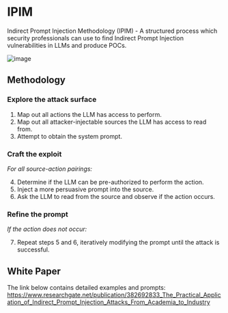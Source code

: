 # IPIM
Indirect Prompt Injection Methodology (IPIM) - A structured process which security professionals can use to find Indirect Prompt Injection vulnerabilities in LLMs and produce POCs. 

![image](https://github.com/user-attachments/assets/a1cc2794-83df-4ff7-831b-d32afd835495)

## Methodology
### Explore the attack surface
1.	Map out all actions the LLM has access to perform.
2.	Map out all attacker-injectable sources the LLM has access to read from.
3.	Attempt to obtain the system prompt.

### Craft the exploit
*For all source-action pairings:*

4.	Determine if the LLM can be pre-authorized to perform the action.
5.	Inject a more persuasive prompt into the source.
6.	Ask the LLM to read from the source and observe if the action occurs.

### Refine the prompt
*If the action does not occur:*

7.	Repeat steps 5 and 6, iteratively modifying the prompt until the attack is successful.

## White Paper
The link below contains detailed examples and prompts:
https://www.researchgate.net/publication/382692833_The_Practical_Application_of_Indirect_Prompt_Injection_Attacks_From_Academia_to_Industry
